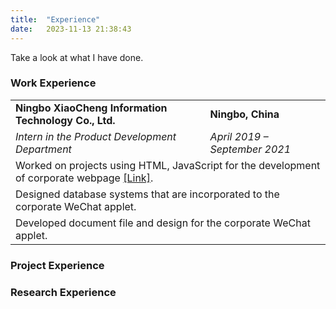 ```yaml
---
title:  "Experience"
date:   2023-11-13 21:38:43
---
```

Take a look at what I have done.

### Work Experience

<table class="work">
  <tr>
    <td class="left"><strong> Ningbo XiaoCheng Information Technology Co., Ltd. </strong></td>
    <td class="right"><strong> Ningbo, China </strong></td>
  </tr>
  <tr>
    <td class="left"><em> Intern in the Product Development Department </em></td>
    <td class="right"><em> April 2019 – September 2021 </em></td>
  </tr>
  <tr>
    <td colspan="2"> Worked on projects using HTML, JavaScript for the development of corporate webpage <a href="https://ufair.net.cn/">[Link]</a>.</td>
  </tr>
  <tr>
    <td colspan="2"> Designed database systems that are incorporated to the corporate WeChat applet. </td>
  </tr>
  <tr>
    <td colspan="2"> Developed document file and design for the corporate WeChat applet. </td>
  </tr>
</table>

### Project Experience


### Research Experience

